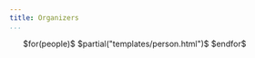 ```yaml
---
title: Organizers
...
```


<!-- TODO move to CSS and unify with all pages -->
<!-- TODO and make this a template -->
<div style="max-width: 750px;">
<ul class="personList">
$for(people)$
$partial("templates/person.html")$
$endfor$
</ul>
</div>
